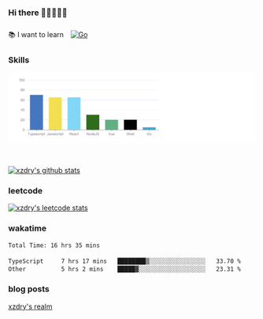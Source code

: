 ### Hi there 👋👋👋👋👋

 :books: I want to learn <a href="https://go.dev/" target="_blank"><img style="margin: 10px" src="https://profilinator.rishav.dev/skills-assets/go-original.svg" alt="Go" height="50" /></a>  

### Skills
![](img/2022-09-05-22-04-20.png)

<br />

[![xzdry's github stats](https://github-readme-stats.vercel.app/api?username=xzdry&count_private=true&show_icons=true&theme=vue)](https://github.com/xzdry)

### leetcode
[![xzdry's leetcode stats](https://leetcard.jacoblin.cool/xzdry-2?theme=light&font=Anek%20Kannada&site=cn)](https://leetcode.cn/u/xzdry-2/)

### wakatime
<!--START_SECTION:waka-->

```text
Total Time: 16 hrs 35 mins

TypeScript     7 hrs 17 mins   ████████▒░░░░░░░░░░░░░░░░   33.70 %
Other          5 hrs 2 mins    █████▓░░░░░░░░░░░░░░░░░░░   23.31 %
```

<!--END_SECTION:waka-->

### blog posts
[xzdry's realm](https://www.justdry.net/)
